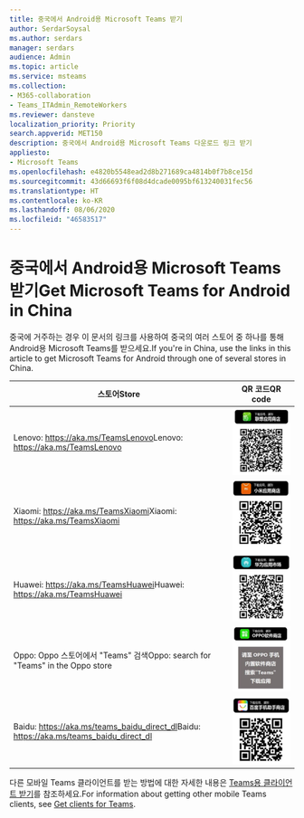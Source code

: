 ```yaml
---
title: 중국에서 Android용 Microsoft Teams 받기
author: SerdarSoysal
ms.author: serdars
manager: serdars
audience: Admin
ms.topic: article
ms.service: msteams
ms.collection:
- M365-collaboration
- Teams_ITAdmin_RemoteWorkers
ms.reviewer: dansteve
localization_priority: Priority
search.appverid: MET150
description: 중국에서 Android용 Microsoft Teams 다운로드 링크 받기
appliesto:
- Microsoft Teams
ms.openlocfilehash: e4820b5548ead2d8b271689ca4814b0f7b8ce15d
ms.sourcegitcommit: 43d66693f6f08d4dcade0095bf613240031fec56
ms.translationtype: HT
ms.contentlocale: ko-KR
ms.lasthandoff: 08/06/2020
ms.locfileid: "46583517"
---
```

# <a name="get-microsoft-teams-for-android-in-china"></a><span data-ttu-id="31e23-103">중국에서 Android용 Microsoft Teams 받기</span><span class="sxs-lookup"><span data-stu-id="31e23-103">Get Microsoft Teams for Android in China</span></span>

<span data-ttu-id="31e23-104">중국에 거주하는 경우 이 문서의 링크를 사용하여 중국의 여러 스토어 중 하나를 통해 Android용 Microsoft Teams를 받으세요.</span><span class="sxs-lookup"><span data-stu-id="31e23-104">If you're in China, use the links in this article to get Microsoft Teams for Android through one of several stores in China.</span></span>


|<span data-ttu-id="31e23-105">스토어</span><span class="sxs-lookup"><span data-stu-id="31e23-105">Store</span></span>  |<span data-ttu-id="31e23-106">QR 코드</span><span class="sxs-lookup"><span data-stu-id="31e23-106">QR code</span></span>  |
|---------|---------|
| <span data-ttu-id="31e23-107">Lenovo: https://aka.ms/TeamsLenovo</span><span class="sxs-lookup"><span data-stu-id="31e23-107">Lenovo: https://aka.ms/TeamsLenovo</span></span>      | ![Lenovo 스토어의 Android용 Teams에 대한 QR 코드](media/get-teams-android-in-china-lenovo.png)        |
| <span data-ttu-id="31e23-109">Xiaomi: https://aka.ms/TeamsXiaomi</span><span class="sxs-lookup"><span data-stu-id="31e23-109">Xiaomi: https://aka.ms/TeamsXiaomi</span></span>     |![Xiaomi 스토어의 Android용 Teams에 대한 QR 코드](media/get-teams-android-in-china-xiaomi.png)         |
|<span data-ttu-id="31e23-111">Huawei: https://aka.ms/TeamsHuawei</span><span class="sxs-lookup"><span data-stu-id="31e23-111">Huawei: https://aka.ms/TeamsHuawei</span></span>     | ![Huawei 스토어의 Android용 Teams에 대한 QR 코드](media/get-teams-android-in-china-huawei.png)        |
|<span data-ttu-id="31e23-113">Oppo: Oppo 스토어에서 "Teams" 검색</span><span class="sxs-lookup"><span data-stu-id="31e23-113">Oppo: search for "Teams" in the Oppo store</span></span>     | ![Oppo 스토어의 Android용 Teams에 대한 QR 코드](media/get-teams-android-in-china-oppo.png)        |
|<span data-ttu-id="31e23-115">Baidu: https://aka.ms/teams_baidu_direct_dl</span><span class="sxs-lookup"><span data-stu-id="31e23-115">Baidu: https://aka.ms/teams_baidu_direct_dl</span></span>     | ![Baidu 스토어의 Android용 Teams에 대한 QR 코드](media/get-teams-android-in-china-baidu.png)        |

<span data-ttu-id="31e23-117">다른 모바일 Teams 클라이언트를 받는 방법에 대한 자세한 내용은 [Teams용 클라이언트 받기](get-clients.md#mobile-clients)를 참조하세요.</span><span class="sxs-lookup"><span data-stu-id="31e23-117">For information about getting other mobile Teams clients, see [Get clients for Teams](get-clients.md#mobile-clients).</span></span>
